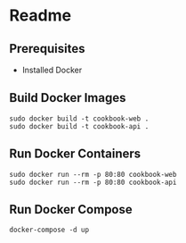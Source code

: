 # Readme

## Prerequisites

- Installed Docker

## Build Docker Images

```shell
sudo docker build -t cookbook-web .
sudo docker build -t cookbook-api .
```

## Run Docker Containers

```shell
sudo docker run --rm -p 80:80 cookbook-web
sudo docker run --rm -p 80:80 cookbook-api
```

## Run Docker Compose

```shell
docker-compose -d up
```
